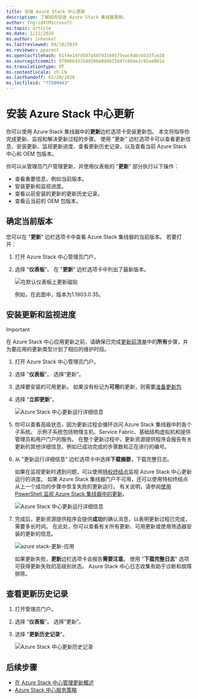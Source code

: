 ```yaml
---
title: 安装 Azure Stack 中心更新
description: 了解如何安装 Azure Stack 集线器更新。
author: IngridAtMicrosoft
ms.topic: article
ms.date: 1/22/2020
ms.author: inhenkel
ms.lastreviewed: 09/10/2019
ms.reviewer: ppacent
ms.openlocfilehash: 61f4e147d587a50793169575eac8abc6d33fce28
ms.sourcegitcommit: 97806b43314d306e0ddb15847c86be2c92ae001e
ms.translationtype: MT
ms.contentlocale: zh-CN
ms.lasthandoff: 02/20/2020
ms.locfileid: "77509443"
---
```

# <a name="install-azure-stack-hub-updates"></a>安装 Azure Stack 中心更新

你可以使用 Azure Stack 集线器中的**更新**边栏选项卡安装更新包。 本文将指导你完成更新、监视和解决更新过程的步骤。 使用 "更新" 边栏选项卡可以查看更新信息、安装更新、监视更新进度、查看更新历史记录，以及查看当前 Azure Stack 中心和 OEM 包版本。

你可以从管理员门户管理更新，并使用仪表板的 "**更新**" 部分执行以下操作：

- 查看重要信息，例如当前版本。
- 安装更新和监视进度。
- 查看以前安装的更新的更新历史记录。
- 查看云当前的 OEM 包版本。

## <a name="determine-the-current-version"></a>确定当前版本

您可以在 "**更新**" 边栏选项卡中查看 Azure Stack 集线器的当前版本。 若要打开：

1.  打开 Azure Stack 中心管理员门户。

2.  选择 "**仪表板**"。 在 "**更新**" 边栏选项卡中列出了最新版本。

    ![在默认仪表板上更新磁贴](./media/azure-stack-update-apply/image1.png)

    例如，在此图中，版本为1.1903.0.35。

## <a name="install-updates-and-monitor-progress"></a>安装更新和监视进度

> [!Important]
> 在 Azure Stack 中心应用更新之前，请确保已完成[更新前清单](release-notes-checklist.md)中的**所有**步骤，并为要应用的更新类型计划了相应的维护时段。

1. 打开 Azure Stack 中心管理员门户。

2. 选择 "**仪表板**"。 选择“更新”。

3. 选择要安装的可用更新。 如果没有标记为**可用**的更新，则需要[准备更新包](azure-stack-update-prepare-package.md)

4. 选择 "**立即更新**"。

    ![Azure Stack 中心更新运行详细信息](./media/azure-stack-update-apply/image2.png)

5. 你可以查看高级状态，因为更新过程会循环访问 Azure Stack 集线器中的各个子系统。 示例子系统包括物理主机、Service Fabric、基础结构虚拟机和提供管理员和用户门户的服务。 在整个更新过程中，更新资源提供程序会报告有关更新的其他详细信息，例如已成功完成的步骤数和正在进行的编号。

6. 从 "更新运行详细信息" 边栏选项卡中选择**下载摘要**，下载完整日志。

    如果在监视更新时遇到问题，可以使用[特权终结点](https://docs.microsoft.com/azure-stack/operator/azure-stack-privileged-endpoint)监视 Azure Stack 中心更新运行的进度。 如果 Azure Stack 集线器门户不可用，还可以使用特权终结点从上一个成功的步骤中恢复失败的更新运行。 有关说明，请参阅[使用 PowerShell 监视 Azure Stack 集线器中的更新](azure-stack-update-monitor.md)。

    ![Azure Stack 中心更新运行详细信息](./media/azure-stack-update-apply/image3.png)

7. 完成后，更新资源提供程序会提供**成功**的确认消息，以表明更新过程已完成，需要多长时间。 在此处，你可以查看有关所有更新、可用更新或使用筛选器安装的更新的信息。

    ![azure stack-更新-应用](./media/azure-stack-update-apply/image4.png)

    如果更新失败，**更新**边栏选项卡会报告**需要注意**。 使用 "**下载完整日志**" 选项可获得更新失败的高级别状态。 Azure Stack 中心日志收集有助于诊断和故障排除。

## <a name="review-update-history"></a>查看更新历史记录

1. 打开管理员门户。

2. 选择 "**仪表板**"。 选择“更新”。

3. 选择 "**更新历史记录**"。

    ![Azure Stack 中心更新历史记录](./media/azure-stack-update-apply/image7.png)

## <a name="next-steps"></a>后续步骤

-   [在 Azure Stack 中心管理更新概述](https://docs.microsoft.com/azure-stack/operator/azure-stack-updates)  
-   [Azure Stack 中心服务策略](https://docs.microsoft.com/azure-stack/operator/azure-stack-servicing-policy)  
